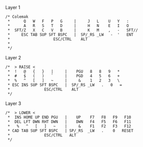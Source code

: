 Layer 1


    /* Colemak
     *      Q   W   F   P   G     |     J   L    U   Y   :
     *      A   R   S   T   D     |     H   N    E   I   O
     *  SFT/Z   X   C   V   B     |     K   M    ,   -   SFT//
     *     ESC TAB SUP SFT BSPC   |  SP/_RS _LW   -  '   ENT
     *                   ESC/CTRL    ALT
     *
     */

Layer 2
    
    /*  > RAISE <
     *  !   @   {   }   |     |    PGU   8   8   9   *
     *  #   $   (   )   `     |    PGD   4   5   6   +
     *  %   ^   [   ]   ~     |     &    1   2   3   \
     * ESC INS SUP SFT BSPC   |  SP/_RS _LW   .   0   =
     *               ESC/CTRL    ALT
     */

Layer 3

    /*  > LOWER <
     *  INS HOME UP END PGU   |    UP    F7   F8   F9   F10
     *  DEL LFT DWN RHT DWN   |    DWN   F4   F5   F6   F11
     *   %   ^   [   ]   ~    |     &    F1   F2   F3   F12
     * CAD TAB SUP SFT BSPC   | SP/_RS  _LW   .    0   RESET
     *               ESC/CTRL   ALT
     */

